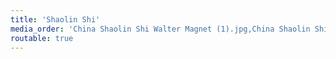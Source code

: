 ```yaml
---
title: 'Shaolin Shi'
media_order: 'China Shaolin Shi Walter Magnet (1).jpg,China Shaolin Shi Walter Magnet (2).jpg,China Shaolin Shi Walter Magnet (3).jpg,China Shaolin Shi Walter Magnet (4).jpg,China Shaolin Shi Walter Magnet (5).jpg,China Shaolin Shi Walter Magnet (7).jpg,China Shaolin Shi Walter Magnet (8).jpg,China Shaolin Shi Walter Magnet (9).jpg,China Shaolin Shi Walter Magnet (10).jpg'
routable: true
---
```


